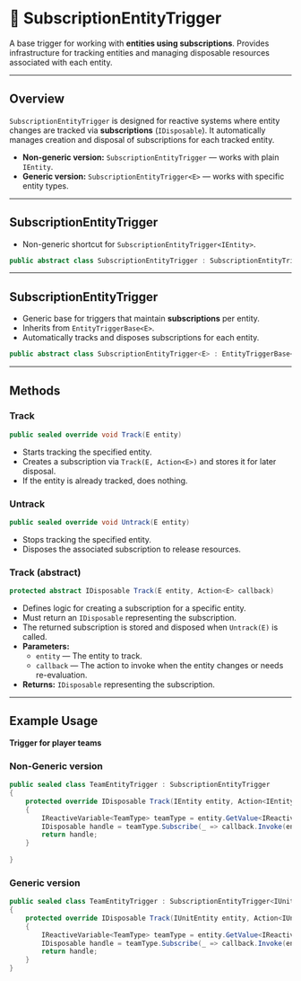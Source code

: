 # 🧩 SubscriptionEntityTrigger

A base trigger for working with **entities using subscriptions**. Provides infrastructure for tracking entities and managing disposable resources associated with each entity.

---

## Overview

`SubscriptionEntityTrigger` is designed for reactive systems where entity changes are tracked via **subscriptions** (`IDisposable`). It automatically manages creation and disposal of subscriptions for each tracked entity.

- **Non-generic version:** `SubscriptionEntityTrigger` — works with plain `IEntity`.
- **Generic version:** `SubscriptionEntityTrigger<E>` — works with specific entity types.

---

## SubscriptionEntityTrigger

- Non-generic shortcut for `SubscriptionEntityTrigger<IEntity>`.
```csharp
public abstract class SubscriptionEntityTrigger : SubscriptionEntityTrigger<IEntity>
```

---

## SubscriptionEntityTrigger<E>

- Generic base for triggers that maintain **subscriptions** per entity.
- Inherits from `EntityTriggerBase<E>`.
- Automatically tracks and disposes subscriptions for each entity.

```csharp
public abstract class SubscriptionEntityTrigger<E> : EntityTriggerBase<E> where E : IEntity
```

---

## Methods

### Track
```csharp
public sealed override void Track(E entity)
```
- Starts tracking the specified entity.
- Creates a subscription via `Track(E, Action<E>)` and stores it for later disposal.
- If the entity is already tracked, does nothing.

### Untrack
```csharp
public sealed override void Untrack(E entity)
```
- Stops tracking the specified entity.
- Disposes the associated subscription to release resources.

### Track (abstract)
```csharp
protected abstract IDisposable Track(E entity, Action<E> callback)
```
- Defines logic for creating a subscription for a specific entity.
- Must return an `IDisposable` representing the subscription.
- The returned subscription is stored and disposed when `Untrack(E)` is called.
- **Parameters:**
    - `entity` — The entity to track.
    - `callback` — The action to invoke when the entity changes or needs re-evaluation.
- **Returns:** `IDisposable` representing the subscription.

---

## Example Usage
**Trigger for player teams**

### Non-Generic version
```csharp
public sealed class TeamEntityTrigger : SubscriptionEntityTrigger
{
    protected override IDisposable Track(IEntity entity, Action<IEntity> callback) 
    {
        IReactiveVariable<TeamType> teamType = entity.GetValue<IReactiveVariable<TeamType>>();
        IDisposable handle = teamType.Subscribe(_ => callback.Invoke(entity));
        return handle;
    } 
        
}
```

### Generic version
```csharp
public sealed class TeamEntityTrigger : SubscriptionEntityTrigger<IUnitEntity>
{
    protected override IDisposable Track(IUnitEntity entity, Action<IUnitEntity> callback) 
    {
        IReactiveVariable<TeamType> teamType = entity.GetValue<IReactiveVariable<TeamType>>();
        IDisposable handle = teamType.Subscribe(_ => callback.Invoke(entity));
        return handle;
    } 
}
```